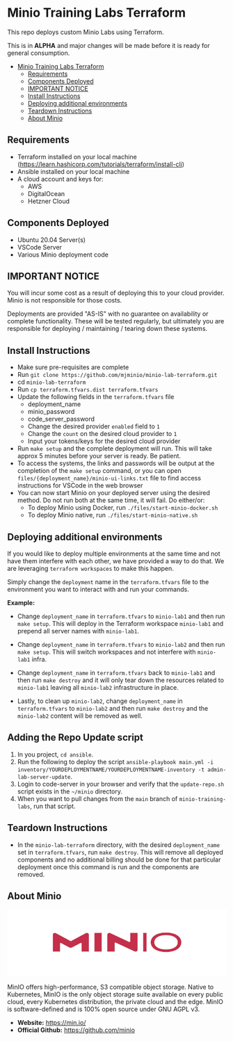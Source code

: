 # Minio Training Labs Terraform

This repo deploys custom Minio Labs using Terraform.

This is in **ALPHA** and major changes will be made before it is ready for general consumption.

- [Minio Training Labs Terraform](#minio-training-labs-terraform)
  - [Requirements](#requirements)
  - [Components Deployed](#components-deployed)
  - [IMPORTANT NOTICE](#important-notice)
  - [Install Instructions](#install-instructions)
  - [Deploying additional environments](#deploying-additional-environments)
  - [Teardown Instructions](#teardown-instructions)
  - [About Minio](#about-minio)

## Requirements
- Terraform installed on your local machine (https://learn.hashicorp.com/tutorials/terraform/install-cli)
- Ansible installed on your local machine
- A cloud account and keys for:
  - AWS
  - DigitalOcean
  - Hetzner Cloud

## Components Deployed
- Ubuntu 20.04 Server(s)
- VSCode Server
- Various Minio deployment code

## IMPORTANT NOTICE
You will incur some cost as a result of deploying this to your cloud provider. Minio is not responsible for those costs.

Deployments are provided "AS-IS" with no guarantee on availability or complete functionality. These will be tested regularly, but ultimately you are responsible for deploying / maintaining / tearing down these systems.

## Install Instructions
- Make sure pre-requisites are complete
- Run `git clone https://github.com/mjminio/minio-lab-terraform.git`
- cd `minio-lab-terraform`
- Run `cp terraform.tfvars.dist terraform.tfvars`
- Update the following fields in the `terraform.tfvars` file
  - deployment_name
  - minio_password
  - code_server_password
  - Change the desired provider `enabled` field to `1`
  - Change the `count` on the desired cloud provider to `1`
  - Input your tokens/keys for the desired cloud provider
- Run `make setup` and the complete deployment will run. This will take approx 5 minutes before your server is ready. Be patient.
- To access the systems, the links and passwords will be output at the completion of the `make setup` command, or you can open `files/{deployment_name}/minio-ui-links.txt` file to find access instructions for VSCode in the web browser
- You can now start Minio on your deployed server using the desired method. Do not run both at the same time, it will fail. Do either/or:
  - To deploy Minio using Docker, run `./files/start-minio-docker.sh`
  - To deploy Minio native, run `./files/start-minio-native.sh`

## Deploying additional environments
If you would like to deploy multiple environments at the same time and not have them interfere with each other, we have provided a way to do that. We are leveraging `terraform workspaces` to make this happen.

Simply change the `deployment` name in the `terraform.tfvars` file to the environment you want to interact with and run your commands.

**Example:**
- Change `deployment_name` in `terraform.tfvars` to `minio-lab1` and then run `make setup`. This will deploy in the Terraform workspace `minio-lab1` and prepend all server names with `minio-lab1`.

- Change `deployment_name` in `terraform.tfvars` to `minio-lab2` and then run `make setup`. This will switch workspaces and not interfere with `minio-lab1` infra.

- Change `deployment_name` in `terraform.tfvars` back to `minio-lab1` and then run `make destroy` and it will only tear down the resources related to `minio-lab1` leaving all `minio-lab2` infrastructure in place.

- Lastly, to clean up `minio-lab2`, change `deployment_name` in `terraform.tfvars` to `minio-lab2` and then run `make destroy` and the `minio-lab2` content will be removed as well.

## Adding the Repo Update script

1. In you project, `cd ansible`.
2. Run the following to deploy the script `ansible-playbook main.yml -i inventory/YOURDEPLOYMENTNAME/YOURDEPLOYMENTNAME-inventory -t admin-lab-server-update`.
3. Login to code-server in your browser and verify that the `update-repo.sh` script exists in the `~/minio` directory.
4. When you want to pull changes from the `main` branch of `minio-training-labs`, run that script.

## Teardown Instructions
- In the `minio-lab-terraform` directory, with the desired `deployment_name` set in `terraform.tfvars`, run `make destroy`. This will remove all deployed components and no additional billing should be done for that particular deployment once this command is run and the components are removed.

## About Minio

![Minio](assets/static/minio-logo.jpg)

MinIO offers high-performance, S3 compatible object storage.
Native to Kubernetes, MinIO is the only object storage suite available on every public cloud, every Kubernetes distribution, the private cloud and the edge. MinIO is software-defined and is 100% open source under GNU AGPL v3.

- **Website:** https://min.io/
- **Official Github:** https://github.com/minio
